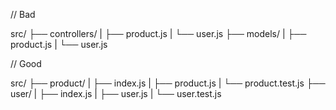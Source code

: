 // Bad

src/
├── controllers/
|   ├── product.js
|   └── user.js
├── models/
|   ├── product.js
|   └── user.js

// Good

src/
├── product/
|   ├── index.js
|   ├── product.js
|   └── product.test.js
├── user/
|   ├── index.js
|   ├── user.js
|   └── user.test.js
